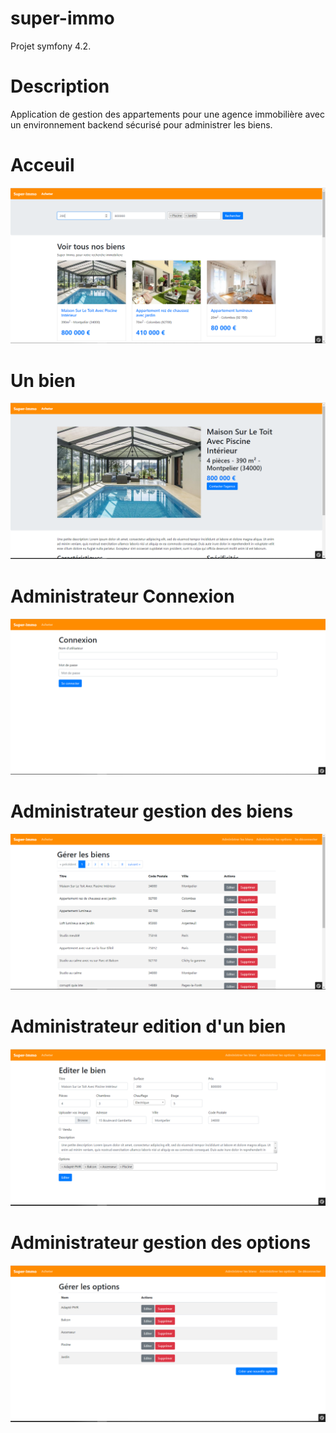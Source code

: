 # super-immo
Projet symfony 4.2.


# Description
Application de gestion des appartements pour une agence immobilière avec un environnement backend sécurisé pour administrer les biens.


# Acceuil
![home](public/images-readme/home.png)

# Un bien
![un bien](public/images-readme/unbien.png)

# Administrateur Connexion
![connexion administrateur](public/images-readme/admin-con.png)

# Administrateur gestion des biens
![administration des biens](public/images-readme/admin-bien.png)

# Administrateur edition d'un bien
![edition d'un bien](public/images-readme/admin-bien-edit.png)

# Administrateur gestion des options
![administration des options](public/images-readme/admin-options.png)